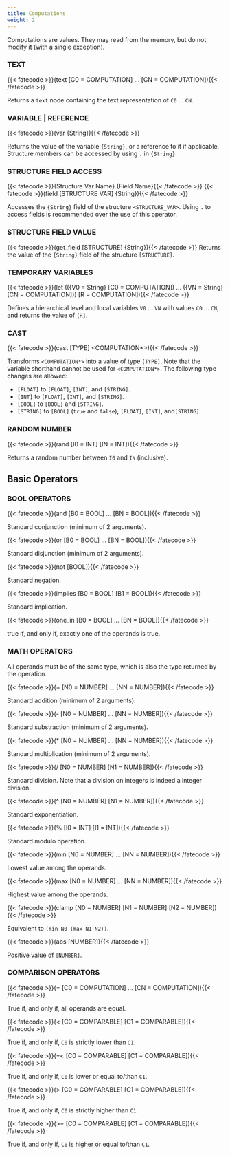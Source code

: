```yaml
---
title: Computations
weight: 2
---
```

Computations are values. They may read from the memory, but do not modify it
(with a single exception).

### TEXT
{{< fatecode >}}(text [C0 = COMPUTATION] ... [CN = COMPUTATION]){{< /fatecode >}}

Returns a `text` node containing the text representation of `C0` ... `CN`.

### VARIABLE | REFERENCE
{{< fatecode >}}(var {String}){{< /fatecode >}}

Returns the value of the variable `{String}`, or a reference to it if
applicable. Structure members can be accessed by using `.` in `{String}`.

### STRUCTURE FIELD ACCESS
{{< fatecode >}}{Structure Var Name}.{Field Name}{{< /fatecode >}}
{{< fatecode >}}(field [STRUCTURE VAR] {String}){{< /fatecode >}}

Accesses the `{String}` field of the structure `<STRUCTURE_VAR>`. Using `.` to
access fields is recommended over the use of this operator.

### STRUCTURE FIELD VALUE
{{< fatecode >}}(get_field [STRUCTURE] {String}){{< /fatecode >}}
Returns the value of the `{String}` field of the structure `[STRUCTURE]`.

### TEMPORARY VARIABLES
{{< fatecode >}}(let (({V0 = String} [C0 = COMPUTATION]) ... ({VN = String} [CN = COMPUTATION])) [R = COMPUTATION]){{< /fatecode >}}

Defines a hierarchical level and local variables `V0` ... `VN` with values `C0` ... `CN`, and returns the value of `[R]`.

### CAST
{{< fatecode >}}(cast [TYPE] <COMPUTATION*>){{< /fatecode >}}

Transforms `<COMPUTATION*>` into a value of type `[TYPE]`. Note that the variable
shorthand cannot be used for `<COMPUTATION*>`. The following type changes are
allowed:
* `[FLOAT]` to `[FLOAT]`, `[INT]`, and `[STRING]`.
* `[INT]` to `[FLOAT]`, `[INT]`, and `[STRING]`.
* `[BOOL]` to `[BOOL]` and `[STRING]`.
* `[STRING]` to `[BOOL]` (`true` and `false`), `[FLOAT]`, `[INT]`, and`[STRING]`.

### RANDOM NUMBER
{{< fatecode >}}(rand [I0 = INT] [IN = INT]){{< /fatecode >}}

Returns a random number between `I0` and `IN` (inclusive).

## Basic Operators
### BOOL OPERATORS
{{< fatecode >}}(and [B0 = BOOL] ... [BN = BOOL]){{< /fatecode >}}

Standard conjunction (minimum of 2 arguments).

{{< fatecode >}}(or [B0 = BOOL] ... [BN = BOOL]){{< /fatecode >}}

Standard disjunction (minimum of 2 arguments).

{{< fatecode >}}(not [BOOL]){{< /fatecode >}}

Standard negation.

{{< fatecode >}}(implies [B0 = BOOL] [B1 = BOOL]){{< /fatecode >}}

Standard implication.


{{< fatecode >}}(one_in [B0 = BOOL] ... [BN = BOOL]){{< /fatecode >}}

true if, and only if, exactly one of the operands is true.

### MATH OPERATORS
All operands must be of the same type, which is also the type returned by the
operation.

{{< fatecode >}}(+ [N0 = NUMBER] ... [NN = NUMBER]){{< /fatecode >}}

Standard addition (minimum of 2 arguments).

{{< fatecode >}}(- [N0 = NUMBER] ... [NN = NUMBER]){{< /fatecode >}}

Standard substraction (minimum of 2 arguments).

{{< fatecode >}}(* [N0 = NUMBER] ... [NN = NUMBER]){{< /fatecode >}}

Standard multiplication (minimum of 2 arguments).

{{< fatecode >}}(/ [N0 = NUMBER] [N1 = NUMBER]){{< /fatecode >}}

Standard division. Note that a division on integers is indeed a integer
division.

{{< fatecode >}}(^ [N0 = NUMBER] [N1 = NUMBER]){{< /fatecode >}}

Standard exponentiation.

{{< fatecode >}}(% [I0 = INT] [I1 = INT]){{< /fatecode >}}

Standard modulo operation.

{{< fatecode >}}(min [N0 = NUMBER] ... [NN = NUMBER]){{< /fatecode >}}

Lowest value among the operands.

{{< fatecode >}}(max [N0 = NUMBER] ... [NN = NUMBER]){{< /fatecode >}}

Highest value among the operands.

{{< fatecode >}}(clamp [N0 = NUMBER] [N1 = NUMBER] [N2 = NUMBER]){{< /fatecode >}}

Equivalent to `(min N0 (max N1 N2))`.


{{< fatecode >}}(abs [NUMBER]){{< /fatecode >}}

Positive value of `[NUMBER]`.

### COMPARISON OPERATORS
{{< fatecode >}}(= [C0 = COMPUTATION] ... [CN = COMPUTATION]){{< /fatecode >}}

True if, and only if, all operands are equal.

{{< fatecode >}}(< [C0 = COMPARABLE] [C1 = COMPARABLE]){{< /fatecode >}}

True if, and only if, `C0` is strictly lower than `C1`.

{{< fatecode >}}(=< [C0 = COMPARABLE] [C1 = COMPARABLE]){{< /fatecode >}}

True if, and only if, `C0` is lower or equal to/than `C1`.

{{< fatecode >}}(> [C0 = COMPARABLE] [C1 = COMPARABLE]){{< /fatecode >}}

True if, and only if, `C0` is strictly higher than `C1`.

{{< fatecode >}}(>= [C0 = COMPARABLE] [C1 = COMPARABLE]){{< /fatecode >}}

True if, and only if, `C0` is higher or equal to/than `C1`.
